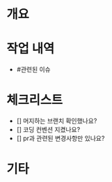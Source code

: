 # 개요

# 작업 내역

- #관련된 이슈

# 체크리스트

- [] 머지하는 브랜치 확인했나요?
- [] 코딩 컨벤션 지켰나요?
- [] pr과 관련된 변경사항만 있나요?

# 기타
